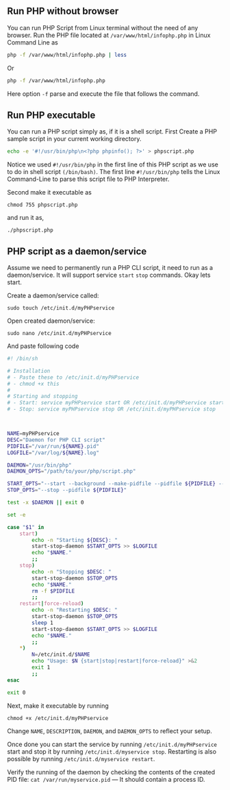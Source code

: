 ## Run PHP without browser


You can run PHP Script from Linux terminal without the need of any browser. Run the PHP file located at <code>/var/www/html/infophp.php</code> in Linux Command Line as

```bash
php -f /var/www/html/infophp.php | less
```

Or

```bash
php -f /var/www/html/infophp.php
```

Here option <code>-f</code> parse and execute the file that follows the command.


## Run PHP executable

You can run a PHP script simply as, if it is a shell script. First Create a PHP sample script in your current working directory.

```bash
echo -e '#!/usr/bin/php\n<?php phpinfo(); ?>' > phpscript.php
```

Notice we used <code>#!/usr/bin/php</code> in the first line of this PHP script as we use to do in shell script <code>(/bin/bash)</code>. The first line <code>#!/usr/bin/php</code> tells the Linux Command-Line to parse this script file to PHP Interpreter.

Second make it executable as

```shell
chmod 755 phpscript.php
```

and run it as,

```shell
./phpscript.php
```

## PHP script as a daemon/service

Assume we need to permanently run a PHP CLI script, it need to run as a daemon/service. It will support service <code>start</code> <code>stop</code> commands. Okay lets start.

Create a daemon/service called:

```shell
sudo touch /etc/init.d/myPHPservice
```

Open created daemon/service:

```shell
sudo nano /etc/init.d/myPHPservice
```

And paste following code

```sh
#! /bin/sh

# Installation
# - Paste these to /etc/init.d/myPHPservice
# - chmod +x this
#
# Starting and stopping
# - Start: service myPHPservice start OR /etc/init.d/myPHPservice start
# - Stop: service myPHPservice stop OR /etc/init.d/myPHPservice stop



NAME=myPHPservice
DESC="Daemon for PHP CLI script"
PIDFILE="/var/run/${NAME}.pid"
LOGFILE="/var/log/${NAME}.log"

DAEMON="/usr/bin/php"
DAEMON_OPTS="/path/to/your/php/script.php"

START_OPTS="--start --background --make-pidfile --pidfile ${PIDFILE} --exec ${DAEMON} ${DAEMON_OPTS}"
STOP_OPTS="--stop --pidfile ${PIDFILE}"

test -x $DAEMON || exit 0

set -e

case "$1" in
    start)
        echo -n "Starting ${DESC}: "
        start-stop-daemon $START_OPTS >> $LOGFILE
        echo "$NAME."
        ;;
    stop)
        echo -n "Stopping $DESC: "
        start-stop-daemon $STOP_OPTS
        echo "$NAME."
        rm -f $PIDFILE
        ;;
    restart|force-reload)
        echo -n "Restarting $DESC: "
        start-stop-daemon $STOP_OPTS
        sleep 1
        start-stop-daemon $START_OPTS >> $LOGFILE
        echo "$NAME."
        ;;
    *)
        N=/etc/init.d/$NAME
        echo "Usage: $N {start|stop|restart|force-reload}" >&2
        exit 1
        ;;
esac

exit 0
```

Next, make it executable by running

```shell
chmod +x /etc/init.d/myPHPservice
```

Change <code>NAME</code>, <code>DESCRIPTION</code>, <code>DAEMON</code>, and <code>DAEMON_OPTS</code> to reflect your setup.

Once done you can start the service by running <code>/etc/init.d/myPHPservice</code> start and stop it by running <code>/etc/init.d/myservice stop</code>. Restarting is also possible by running <code>/etc/init.d/myservice restart</code>.

Verify the running of the daemon by checking the contents of the created PID file: <code>cat /var/run/myservice.pid</code> — It should contain a process ID.
